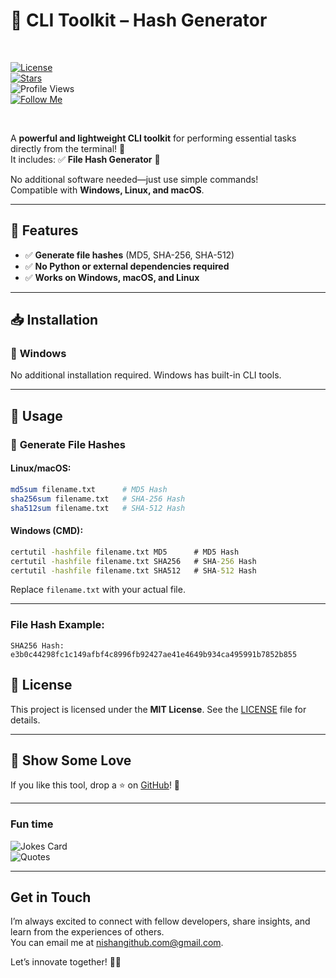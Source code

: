 

# 📌 CLI Toolkit –  Hash Generator   

<br>  

[![License](https://img.shields.io/github/license/nishuR27/cli-toolkit)](LICENSE)  
[![Stars](https://img.shields.io/github/stars/nishuR27/cli-toolkit)](https://github.com/nishuR27/cli-toolkit)  
![Profile Views](https://komarev.com/ghpvc/?username=nishuR27&color=blueviolet)  
[![Follow Me](https://img.shields.io/badge/-Follow%20Me-blueviolet)](https://github.com/nishuR27)  

<br>  

A **powerful and lightweight CLI toolkit** for performing essential tasks directly from the terminal! 🎯  
It includes:  ✅ **File Hash Generator** 🔑  
 

No additional software needed—just use simple commands!  
Compatible with **Windows, Linux, and macOS**.  

---

## 🚀 Features  
- ✅ **Generate file hashes** (MD5, SHA-256, SHA-512)   
- ✅ **No Python or external dependencies required**  
- ✅ **Works on Windows, macOS, and Linux**  

---

## 📥 Installation  

### 🔧 **Windows**  
No additional installation required. Windows has built-in CLI tools.  

---

## 📌 Usage  


### 🔹 **Generate File Hashes**  
#### **Linux/macOS:**  
```bash
md5sum filename.txt      # MD5 Hash  
sha256sum filename.txt   # SHA-256 Hash  
sha512sum filename.txt   # SHA-512 Hash  
```
#### **Windows (CMD):**  
```cmd
certutil -hashfile filename.txt MD5      # MD5 Hash  
certutil -hashfile filename.txt SHA256   # SHA-256 Hash  
certutil -hashfile filename.txt SHA512   # SHA-512 Hash  
```
Replace `filename.txt` with your actual file.  

---

### **File Hash Example:**  
```
SHA256 Hash: e3b0c44298fc1c149afbf4c8996fb92427ae41e4649b934ca495991b7852b855
```


## 📝 License  
This project is licensed under the **MIT License**. See the [LICENSE](LICENSE) file for details.  

---

## 🌟 Show Some Love  
If you like this tool, drop a ⭐ on [GitHub](https://github.com/nishuR27/cli-toolkit)! 🚀  

---

### Fun time  

![Jokes Card](https://readme-jokes.vercel.app/api?username=nishuR27&theme=algolia&hideBorder)  
![Quotes](https://quotes-github-readme.vercel.app/api?type=horizontal&theme=algolia)  

---

### <h2>Get in Touch</h2>  

I’m always excited to connect with fellow developers, share insights, and learn from the experiences of others.  
You can email me at [nishangithub.com@gmail.com](mailto:nishangithub.com@gmail.com).  

Let’s innovate together! 🚀🔥  

